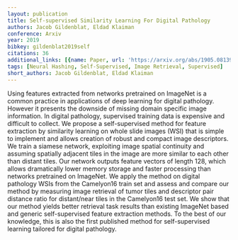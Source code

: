 ```yaml
---
layout: publication
title: Self-supervised Similarity Learning For Digital Pathology
authors: Jacob Gildenblat, Eldad Klaiman
conference: Arxiv
year: 2019
bibkey: gildenblat2019self
citations: 36
additional_links: [{name: Paper, url: 'https://arxiv.org/abs/1905.08139'}]
tags: [Neural Hashing, Self-Supervised, Image Retrieval, Supervised]
short_authors: Jacob Gildenblat, Eldad Klaiman
---
```

Using features extracted from networks pretrained on ImageNet is a common
practice in applications of deep learning for digital pathology. However it
presents the downside of missing domain specific image information. In digital
pathology, supervised training data is expensive and difficult to collect. We
propose a self-supervised method for feature extraction by similarity learning
on whole slide images (WSI) that is simple to implement and allows creation of
robust and compact image descriptors. We train a siamese network, exploiting
image spatial continuity and assuming spatially adjacent tiles in the image are
more similar to each other than distant tiles. Our network outputs feature
vectors of length 128, which allows dramatically lower memory storage and
faster processing than networks pretrained on ImageNet. We apply the method on
digital pathology WSIs from the Camelyon16 train set and assess and compare our
method by measuring image retrieval of tumor tiles and descriptor pair distance
ratio for distant/near tiles in the Camelyon16 test set. We show that our
method yields better retrieval task results than existing ImageNet based and
generic self-supervised feature extraction methods. To the best of our
knowledge, this is also the first published method for self-supervised learning
tailored for digital pathology.